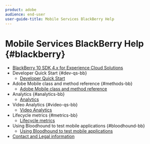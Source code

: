 ```yaml
---
product: adobe
audience: end-user
user-guide-title: Mobile Services BlackBerry Help
---
```


# Mobile Services BlackBerry Help {#blackberry}

+ [BlackBerry 10 SDK 4.x for Experience Cloud Solutions](overview.md)
+ Developer Quick Start {#dev-qs-bb}
  + [Developer Quick Start](dev-qs.md)
+ Adobe Mobile class and method reference {#methods-bb}
  + [Adobe Mobile class and method reference](methods.md)
+ Analytics {#analytics-bb}
  + [Analytics](analytics.md)
+ Video Analytics {#video-qs-bb}
  + [Video Analytics](video-qs.md)
+ Lifecycle metrics {#metrics-bb}
  + [Lifecycle metrics](metrics.md)
+ Using Bloodhound to test mobile applications {#bloodhound-bb}
  + [Using Bloodhound to test mobile applications](bloodhound.md)
+ [Contact and Legal information](contact-and-legal.md)
